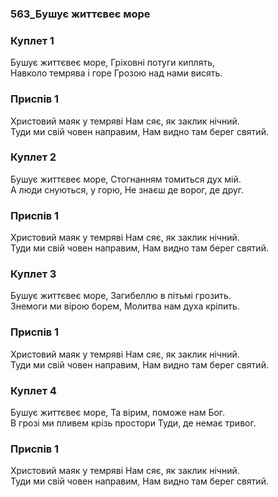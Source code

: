 ### 563_Бушує життєвеє море
### Куплет 1
Бушує життєвеє море, Гріховні потуги киплять, <br/>Навколо темрява і горе Грозою над нами висять.
### Приспів 1
Христовий маяк у темряві Нам сяє, як заклик нічний. <br/>Туди ми свій човен направим, Нам видно там берег святий.
### Куплет 2
Бушує життєвеє море, Стогнанням томиться дух мій. <br/>А люди снуються, у горю, Не знаєш де ворог, де друг.
### Приспів 1
Христовий маяк у темряві Нам сяє, як заклик нічний. <br/>Туди ми свій човен направим, Нам видно там берег святий.
### Куплет 3
Бушує життєвеє море, Загибеллю в пітьмі грозить. <br/>Знемоги ми вірою борем, Молитва нам духа кріпить.
### Приспів 1
Христовий маяк у темряві Нам сяє, як заклик нічний. <br/>Туди ми свій човен направим, Нам видно там берег святий.
### Куплет 4
Бушує життєвеє море, Та вірим, поможе нам Бог.<br/>В грозі ми пливем крізь простори Туди, де немає тривог.
### Приспів 1
Христовий маяк у темряві Нам сяє, як заклик нічний. <br/>Туди ми свій човен направим, Нам видно там берег святий.
